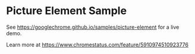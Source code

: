 Picture Element Sample
===
See https://googlechrome.github.io/samples/picture-element for a live demo.

Learn more at https://www.chromestatus.com/feature/5910974510923776
